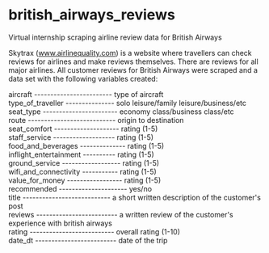 # british_airways_reviews
Virtual internship scraping airline review data for British Airways

Skytrax (www.airlinequality.com) is a website where travellers can check reviews for airlines and make reviews themselves. There are reviews for all major airlines. All customer reviews for British Airways were scraped and a data set with the following variables created:

aircraft ------------------------ type of aircraft  
type_of_traveller --------------- solo leisure/family leisure/business/etc  
seat_type ----------------------- economy class/business class/etc  
route --------------------------- origin to destination  
seat_comfort -------------------- rating (1-5)  
staff_service ------------------- rating (1-5)  
food_and_beverages -------------- rating (1-5)  
inflight_entertainment ---------- rating (1-5)  
ground_service ------------------ rating (1-5)  
wifi_and_connectivity ----------- rating (1-5)  
value_for_money ----------------- rating (1-5)  
recommended --------------------- yes/no  
title --------------------------- a short written description of the customer's post  
reviews ------------------------- a written review of the customer's experience with british airways  
rating -------------------------- overall rating (1-10)  
date_dt ------------------------- date of the trip  
